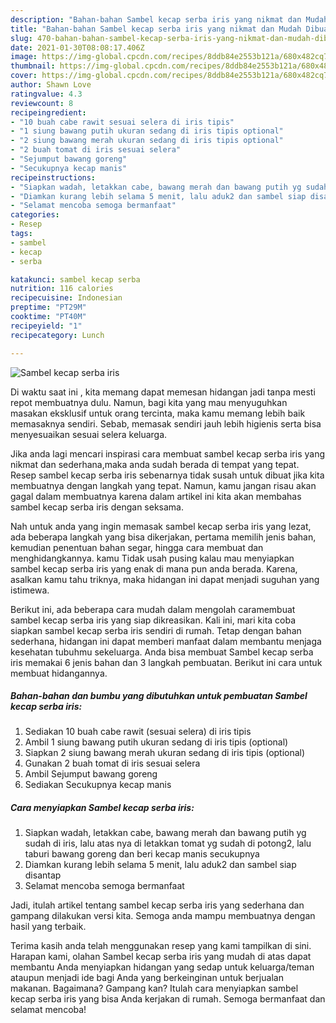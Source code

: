 ```yaml
---
description: "Bahan-bahan Sambel kecap serba iris yang nikmat dan Mudah Dibuat"
title: "Bahan-bahan Sambel kecap serba iris yang nikmat dan Mudah Dibuat"
slug: 470-bahan-bahan-sambel-kecap-serba-iris-yang-nikmat-dan-mudah-dibuat
date: 2021-01-30T08:08:17.406Z
image: https://img-global.cpcdn.com/recipes/8ddb84e2553b121a/680x482cq70/sambel-kecap-serba-iris-foto-resep-utama.jpg
thumbnail: https://img-global.cpcdn.com/recipes/8ddb84e2553b121a/680x482cq70/sambel-kecap-serba-iris-foto-resep-utama.jpg
cover: https://img-global.cpcdn.com/recipes/8ddb84e2553b121a/680x482cq70/sambel-kecap-serba-iris-foto-resep-utama.jpg
author: Shawn Love
ratingvalue: 4.3
reviewcount: 8
recipeingredient:
- "10 buah cabe rawit sesuai selera di iris tipis"
- "1 siung bawang putih ukuran sedang di iris tipis optional"
- "2 siung bawang merah ukuran sedang di iris tipis optional"
- "2 buah tomat di iris sesuai selera"
- "Sejumput bawang goreng"
- "Secukupnya kecap manis"
recipeinstructions:
- "Siapkan wadah, letakkan cabe, bawang merah dan bawang putih yg sudah di iris, lalu atas nya di letakkan tomat yg sudah di potong2, lalu taburi bawang goreng dan beri kecap manis secukupnya"
- "Diamkan kurang lebih selama 5 menit, lalu aduk2 dan sambel siap disantap"
- "Selamat mencoba semoga bermanfaat"
categories:
- Resep
tags:
- sambel
- kecap
- serba

katakunci: sambel kecap serba 
nutrition: 116 calories
recipecuisine: Indonesian
preptime: "PT29M"
cooktime: "PT40M"
recipeyield: "1"
recipecategory: Lunch

---
```



![Sambel kecap serba iris](https://img-global.cpcdn.com/recipes/8ddb84e2553b121a/680x482cq70/sambel-kecap-serba-iris-foto-resep-utama.jpg)

Di waktu  saat ini , kita memang dapat memesan hidangan jadi tanpa mesti repot membuatnya dulu. Namun, bagi kita yang mau menyuguhkan masakan eksklusif untuk orang tercinta, maka kamu memang lebih baik memasaknya sendiri. Sebab, memasak sendiri jauh lebih higienis serta bisa menyesuaikan sesuai selera keluarga.

Jika anda lagi mencari inspirasi cara membuat sambel kecap serba iris yang nikmat dan sederhana,maka anda sudah berada di tempat yang tepat. Resep sambel kecap serba iris  sebenarnya tidak susah untuk dibuat jika kita membuatnya dengan langkah yang tepat. Namun, kamu jangan risau akan gagal dalam membuatnya 
karena dalam artikel ini kita akan membahas sambel kecap serba iris dengan seksama.  



Nah untuk anda yang ingin memasak sambel kecap serba iris yang lezat, ada beberapa langkah yang bisa dikerjakan, pertama memilih jenis bahan, kemudian penentuan bahan segar, hingga cara membuat dan menghidangkannya. kamu Tidak usah pusing kalau mau menyiapkan sambel kecap serba iris yang enak di mana pun anda berada. Karena, asalkan kamu  tahu triknya, maka hidangan ini dapat menjadi suguhan yang istimewa.

Berikut ini, ada beberapa cara mudah dalam mengolah caramembuat sambel kecap serba iris yang siap dikreasikan. Kali ini, mari kita coba siapkan sambel kecap serba iris sendiri di rumah. Tetap dengan bahan sederhana, hidangan ini dapat memberi manfaat dalam membantu menjaga kesehatan tubuhmu sekeluarga. Anda bisa membuat Sambel kecap serba iris memakai 6 jenis bahan dan 3 langkah pembuatan. Berikut ini cara untuk membuat hidangannya.

<!--inarticleads1-->

##### Bahan-bahan dan bumbu yang dibutuhkan untuk pembuatan Sambel kecap serba iris:

1. Sediakan 10 buah cabe rawit (sesuai selera) di iris tipis
1. Ambil 1 siung bawang putih ukuran sedang di iris tipis (optional)
1. Siapkan 2 siung bawang merah ukuran sedang di iris tipis (optional)
1. Gunakan 2 buah tomat di iris sesuai selera
1. Ambil Sejumput bawang goreng
1. Sediakan Secukupnya kecap manis




<!--inarticleads2-->

##### Cara menyiapkan Sambel kecap serba iris:

1. Siapkan wadah, letakkan cabe, bawang merah dan bawang putih yg sudah di iris, lalu atas nya di letakkan tomat yg sudah di potong2, lalu taburi bawang goreng dan beri kecap manis secukupnya
1. Diamkan kurang lebih selama 5 menit, lalu aduk2 dan sambel siap disantap
1. Selamat mencoba semoga bermanfaat




Jadi, itulah artikel tentang  sambel kecap serba iris  yang sederhana dan gampang dilakukan versi kita. Semoga anda mampu membuatnya dengan hasil yang terbaik. 

Terima kasih anda telah menggunakan resep yang kami tampilkan di sini. Harapan kami, olahan  Sambel kecap serba iris yang mudah di atas dapat membantu Anda menyiapkan hidangan yang sedap untuk keluarga/teman ataupun menjadi ide bagi Anda yang berkeinginan untuk berjualan makanan. Bagaimana? Gampang kan? Itulah cara menyiapkan sambel kecap serba iris yang bisa Anda kerjakan di rumah. Semoga bermanfaat dan selamat mencoba!

